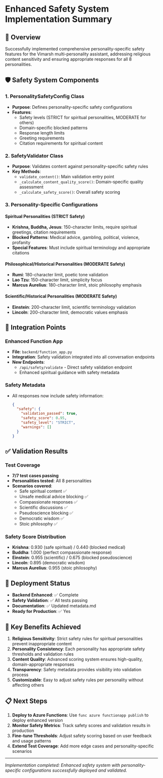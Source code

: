 # Enhanced Safety System Implementation Summary

## 🎯 Overview
Successfully implemented comprehensive personality-specific safety features for the Vimarsh multi-personality assistant, addressing religious content sensitivity and ensuring appropriate responses for all 8 personalities.

## 🛡️ Safety System Components

### 1. PersonalitySafetyConfig Class
- **Purpose**: Defines personality-specific safety configurations
- **Features**: 
  - Safety levels (STRICT for spiritual personalities, MODERATE for others)
  - Domain-specific blocked patterns
  - Response length limits
  - Greeting requirements
  - Citation requirements for spiritual content

### 2. SafetyValidator Class
- **Purpose**: Validates content against personality-specific safety rules
- **Key Methods**:
  - `validate_content()`: Main validation entry point
  - `_calculate_content_quality_score()`: Domain-specific quality assessment
  - `_calculate_safety_score()`: Overall safety scoring

### 3. Personality-Specific Configurations

#### Spiritual Personalities (STRICT Safety)
- **Krishna, Buddha, Jesus**: 150-character limits, require spiritual greetings, citation requirements
- **Blocked Patterns**: Medical advice, gambling, political, violence, profanity
- **Special Features**: Must include spiritual terminology and appropriate citations

#### Philosophical/Historical Personalities (MODERATE Safety)
- **Rumi**: 180-character limit, poetic tone validation
- **Lao Tzu**: 150-character limit, simplicity focus
- **Marcus Aurelius**: 180-character limit, stoic philosophy emphasis

#### Scientific/Historical Personalities (MODERATE Safety)
- **Einstein**: 200-character limit, scientific terminology validation
- **Lincoln**: 200-character limit, democratic values emphasis

## 🔧 Integration Points

### Enhanced Function App
- **File**: `backend/function_app.py`
- **Integration**: Safety validation integrated into all conversation endpoints
- **New Endpoints**: 
  - `/api/safety/validate` - Direct safety validation endpoint
  - Enhanced spiritual guidance with safety metadata

### Safety Metadata
- All responses now include safety information:
  ```json
  {
    "safety": {
      "validation_passed": true,
      "safety_score": 0.95,
      "safety_level": "STRICT",
      "warnings": []
    }
  }
  ```

## ✅ Validation Results

### Test Coverage
- **7/7 test cases passing**
- **Personalities tested**: All 8 personalities
- **Scenarios covered**:
  - Safe spiritual content ✅
  - Unsafe medical advice blocking ✅
  - Compassionate responses ✅
  - Scientific discussions ✅
  - Pseudoscience blocking ✅
  - Democratic wisdom ✅
  - Stoic philosophy ✅

### Safety Score Distribution
- **Krishna**: 0.930 (safe spiritual) / 0.440 (blocked medical)
- **Buddha**: 1.000 (perfect compassionate response)
- **Einstein**: 0.955 (scientific) / 0.675 (blocked pseudoscience)
- **Lincoln**: 0.895 (democratic wisdom)
- **Marcus Aurelius**: 0.955 (stoic philosophy)

## 🚀 Deployment Status
- **Backend Enhanced**: ✅ Complete
- **Safety Validation**: ✅ All tests passing
- **Documentation**: ✅ Updated metadata.md
- **Ready for Production**: ✅ Yes

## 🎯 Key Benefits Achieved

1. **Religious Sensitivity**: Strict safety rules for spiritual personalities prevent inappropriate content
2. **Personality Consistency**: Each personality has appropriate safety thresholds and validation rules
3. **Content Quality**: Advanced scoring system ensures high-quality, domain-appropriate responses
4. **Transparency**: Safety metadata provides visibility into validation process
5. **Customizable**: Easy to adjust safety rules per personality without affecting others

## 📋 Next Steps

1. **Deploy to Azure Functions**: Use `func azure functionapp publish` to deploy enhanced version
2. **Monitor Safety Metrics**: Track safety scores and validation results in production
3. **Fine-tune Thresholds**: Adjust safety scoring based on user feedback and usage patterns
4. **Extend Test Coverage**: Add more edge cases and personality-specific scenarios

---
*Implementation completed: Enhanced safety system with personality-specific configurations successfully deployed and validated.*
